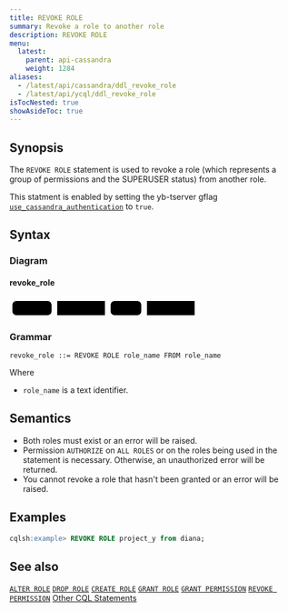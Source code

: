 ```yaml
---
title: REVOKE ROLE
summary: Revoke a role to another role
description: REVOKE ROLE
menu:
  latest:
    parent: api-cassandra
    weight: 1284
aliases:
  - /latest/api/cassandra/ddl_revoke_role
  - /latest/api/ycql/ddl_revoke_role
isTocNested: true
showAsideToc: true
---
```


## Synopsis

The `REVOKE ROLE` statement is used to revoke a role (which represents a group of permissions and the SUPERUSER status) from another role.

This statment is enabled by setting the yb-tserver gflag [`use_cassandra_authentication`](../../../admin/yb-tserver/#config-flags) to `true`.

## Syntax

### Diagram

#### revoke_role

<svg class="rrdiagram" version="1.1" xmlns:xlink="http://www.w3.org/1999/xlink" xmlns="http://www.w3.org/2000/svg" width="331" height="35" viewbox="0 0 331 35"><path class="connector" d="M0 22h5m69 0h10m84 0h10m54 0h10m84 0h5"/><rect class="literal" x="5" y="5" width="69" height="25" rx="7"/><text class="text" x="15" y="22">REVOKE</text><a xlink:href="../grammar_diagrams#role-name"><rect class="rule" x="84" y="5" width="84" height="25"/><text class="text" x="94" y="22">role_name</text></a><rect class="literal" x="178" y="5" width="54" height="25" rx="7"/><text class="text" x="188" y="22">FROM</text><a xlink:href="../grammar_diagrams#role-name"><rect class="rule" x="242" y="5" width="84" height="25"/><text class="text" x="252" y="22">role_name</text></a></svg>

### Grammar

```
revoke_role ::= REVOKE ROLE role_name FROM role_name
```

Where

- `role_name` is a text identifier.

## Semantics

- Both roles must exist or an error will be raised.
- Permission `AUTHORIZE` on `ALL ROLES` or on the roles being used in the statement is necessary. Otherwise, an unauthorized error will be returned.
- You cannot revoke a role that hasn't been granted or an error will be raised.

## Examples

```sql
cqlsh:example> REVOKE ROLE project_y from diana;
```

## See also

[`ALTER ROLE`](../ddl_alter_role)
[`DROP ROLE`](../ddl_drop_role)
[`CREATE ROLE`](../ddl_create_role)
[`GRANT ROLE`](../ddl_grant_role)
[`GRANT PERMISSION`](../ddl_grant_permission)
[`REVOKE PERMISSION`](../ddl_revoke_permission)
[Other CQL Statements](..)

